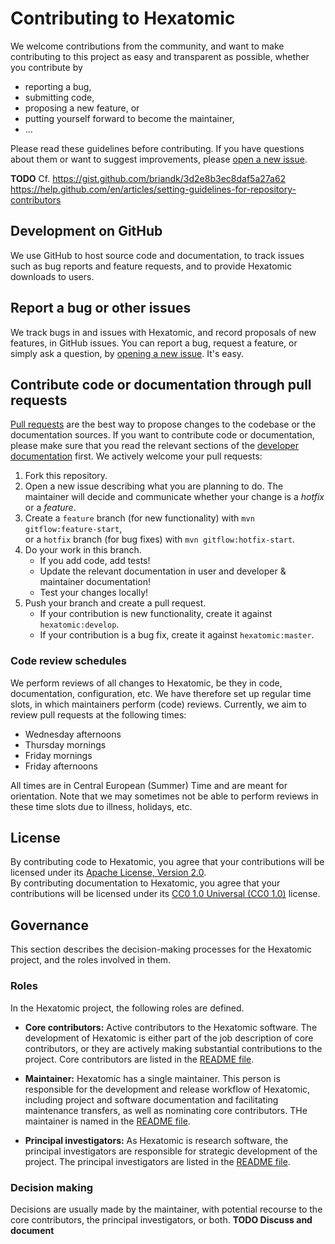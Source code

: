 # Contributing to Hexatomic

We welcome contributions from the community, and want to make contributing to this project as easy and transparent as possible, whether you contribute by

- reporting a bug,
- submitting code,
- proposing a new feature, or
- putting yourself forward to become the maintainer,
- ...

Please read these guidelines before contributing.
If you have questions about them or want to suggest improvements, please [open a new issue](https://github.com/hexatomic/hexatomic/issues/new).

**TODO** Cf. https://gist.github.com/briandk/3d2e8b3ec8daf5a27a62 
https://help.github.com/en/articles/setting-guidelines-for-repository-contributors

## Development on GitHub

We use GitHub to host source code and documentation, to track issues such as bug reports and feature requests, and to provide Hexatomic downloads to users.

## Report a bug or other issues

We track bugs in and issues with Hexatomic, and record proposals of new features, in GitHub issues.
You can report a bug, request a feature, or simply ask a question, by [opening a new issue](https://github.com/hexatomic/hexatomic/issues/new).
It's easy.

## Contribute code or documentation through pull requests

[Pull requests](https://help.github.com/en/articles/github-glossary#pull-request) are the best way to propose changes to the codebase or the documentation sources. If you want to contribute code or documentation, please make sure that you read the relevant sections of the [developer documentation](https://hexatomic.github.io/hexatomic/dev/) first. We actively welcome your pull requests:

1. Fork this repository.
1. Open a new issue describing what you are planning to do. The maintainer will decide and communicate whether your change is a *hotfix* or a *feature*.
1. Create a `feature` branch (for new functionality) with `mvn gitflow:feature-start`,  
or a `hotfix` branch (for bug fixes) with `mvn gitflow:hotfix-start`.
1. Do your work in this branch.
    - If you add code, add tests!
    - Update the relevant documentation in user and developer & maintainer documentation!
    - Test your changes locally!
3. Push your branch and create a pull request.  
    - If your contribution is new functionality, create it against `hexatomic:develop`.
    - If your contribution is a bug fix, create it against `hexatomic:master`.

### Code review schedules

We perform reviews of all changes to Hexatomic, be they in code, documentation, configuration, etc.
We have therefore set up regular time slots, in which maintainers perform (code) reviews.
Currently, we aim to review pull requests at the following times:
- Wednesday afternoons
- Thursday mornings
- Friday mornings
- Friday afternoons
  
All times are in Central European (Summer) Time and are meant for orientation. Note that we may sometimes not be able to perform reviews in these time slots due to illness, holidays, etc.

## License

By contributing code to Hexatomic, you agree that your contributions will be licensed under its [Apache License, Version 2.0](LICENSE).  
By contributing documentation to Hexatomic, you agree that your contributions will be licensed under its [CC0 1.0 Universal (CC0 1.0)](https://creativecommons.org/publicdomain/zero/1.0/legalcode) license.

## Governance

This section describes the decision-making processes for the Hexatomic project, and the roles involved in them.

### Roles

In the Hexatomic project, the following roles are defined.

- **Core contributors:** Active contributors to the Hexatomic software. The development of Hexatomic is either part of the job description of core contributors, or they are actively making substantial contributions to the project. Core contributors are listed in the [README file](README.md).

- **Maintainer:** Hexatomic has a single maintainer. This person is responsible for the development and release workflow of Hexatomic, including project and software documentation and facilitating maintenance transfers, as well as nominating core contributors. THe maintainer is named in the [README file](README.md).

- **Principal investigators:** As Hexatomic is research software, the principal investigators are responsible for strategic development of the project. The principal investigators are listed in the [README file](README.md).

### Decision making

Decisions are usually made by the maintainer, with potential recourse to the core contributors, the principal investigators, or both. **TODO Discuss and document**
